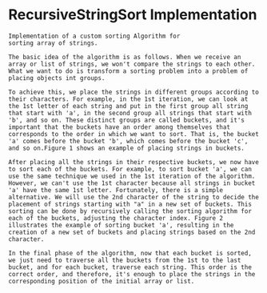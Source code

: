 # RecursiveStringSort Implementation
    Implementation of a custom sorting Algorithm for
    sorting array of strings.
    
    The basic idea of the algorithm is as follows. When we receive an array or list of strings, we won't compare the strings to each other. What we want to do is transform a sorting problem into a problem of placing objects int groups. 

    To achieve this, we place the strings in different groups according to their characters. For example, in the 1st iteration, we can look at the 1st letter of each string and put in the first group all string that start with 'a', in the second group all strings that start with 'b', and so on. These distinct groups are called buckets, and it's important that the buckets have an order among themselves that corresponds to the order in which we want to sort. That is, the bucket 'a' comes before the bucket 'b', which comes before the bucket 'c', and so on.Figure 1 shows an example of placing strings in buckets.

    After placing all the strings in their respective buckets, we now have to sort each of the buckets. For example, to sort bucket 'a', we can use the same technique we used in the 1st iteration of the algorithm. However, we can't use the 1st character because all strings in bucket 'a' have the same 1st letter. Fortunately, there is a simple alternative. We will use the 2nd character of the string to decide the placement of strings starting with "a" in a new set of buckets. This sorting can be done by recursively calling the sorting algorithm for each of the buckets, adjusting the character index. Figure 2 illustrates the example of sorting bucket 'a', resulting in the creation of a new set of buckets and placing strings based on the 2nd character.

    In the final phase of the algorithm, now that each bucket is sorted, we just need to traverse all the buckets from the 1st to the last bucket, and for each bucket, traverse each string. This order is the correct order, and therefore, it's enough to place the strings in the corresponding position of the initial array or list.